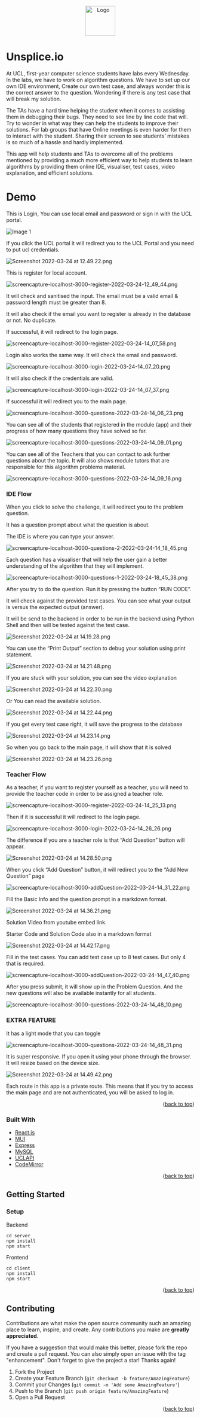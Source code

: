 <div id="top"></div>

<!-- PROJECT LOGO -->
<br />
<div >
<div align="center" >
  <a href="https://github.com/github_username/repo_name">
    <img src="./readme-img/logo.png" alt="Logo" width="80" height="80">
  </a>
  </div>

# Unsplice.io

<p>
    At UCL, first-year computer science students have labs every Wednesday. In the labs, we have to work on algorithm questions. We have to set up our own IDE environment, Create our own test case, and always wonder this is the correct answer to the question. Wondering if there is any test case that will break my solution.
</p>
<p>
    The TAs have a hard time helping the student when it comes to assisting them in debugging their bugs. They need to see line by line code that will. Try to wonder in what way they can help the students to improve their solutions. For lab groups that have Online meetings is even harder for them to interact with the student. Sharing their screen to see students’ mistakes is so much of a hassle and hardly implemented.
</p>
<p>
    This app will help students and TAs to overcome all of the problems mentioned by providing a much more efficient way to help students to learn algorithms by providing them online IDE, visualiser, test cases, video explanation, and efficient solutions.

</p>
<!-- ABOUT THE PROJECT -->

# Demo

This is Login, You can use local email and password or sign in with the UCL portal.

![Image 1](./readme-img/Image_1.png)

If you click the UCL portal it will redirect you to the UCL Portal and you need to put ucl credentials.

![Screenshot 2022-03-24 at 12.49.22.png](./readme-img/Image_2.png)

This is register for local account.

![screencapture-localhost-3000-register-2022-03-24-12_49_44.png](./readme-img/Image_3.png)

It will check and sanitised the input. The email must be a valid email & password length must be greater than 8.

It will also check if the email you want to register is already in the database or not. No duplicate.

If successful, it will redirect to the login page.

![screencapture-localhost-3000-register-2022-03-24-14_07_58.png](./readme-img/Image_4.png)

Login also works the same way. It will check the email and password.

![screencapture-localhost-3000-login-2022-03-24-14_07_20.png](./readme-img/Image_5.png)

It will also check if the credentials are valid.

![screencapture-localhost-3000-login-2022-03-24-14_07_37.png](./readme-img/Image_6.png)

If successful it will redirect you to the main page.

![screencapture-localhost-3000-questions-2022-03-24-14_06_23.png](./readme-img/Image_7.png)

You can see all of the students that registered in the module (app) and their progress of how many questions they have solved so far.

![screencapture-localhost-3000-questions-2022-03-24-14_09_01.png](./readme-img/Image_8.png)

You can see all of the Teachers that you can contact to ask further questions about the topic. It will also shows module tutors that are responsible for this algorithm problems material.

![screencapture-localhost-3000-questions-2022-03-24-14_09_16.png](./readme-img/Image_9.png)

### IDE Flow

When you click to solve the challenge, it will redirect you to the problem question.

It has a question prompt about what the question is about.

The IDE is where you can type your answer.

![screencapture-localhost-3000-questions-2-2022-03-24-14_18_45.png](./readme-img/Image_10.png)

Each question has a visualiser that will help the user gain a better understanding of the algorithm that they will implement.

![screencapture-localhost-3000-questions-1-2022-03-24-18_45_38.png](./readme-img/Image_11.png)

After you try to do the question. Run it by pressing the button “RUN CODE”.

It will check against the provided test cases. You can see what your output is versus the expected output (answer).

It will be send to the backend in order to be run in the backend using Python Shell and then will be tested against the test case.

![Screenshot 2022-03-24 at 14.19.28.png](./readme-img/Image_12.png)

You can use the “Print Output” section to debug your solution using print statement.

![Screenshot 2022-03-24 at 14.21.48.png](./readme-img/Image_13.png)

If you are stuck with your solution, you can see the video explanation

![Screenshot 2022-03-24 at 14.22.30.png](./readme-img/Image_14.png)

Or You can read the available solution.

![Screenshot 2022-03-24 at 14.22.44.png](./readme-img/Image_15.png)

If you get every test case right, it will save the progress to the database

![Screenshot 2022-03-24 at 14.23.14.png](./readme-img/Image_16.png)

So when you go back to the main page, it will show that it is solved

![Screenshot 2022-03-24 at 14.23.26.png](./readme-img/Image_17.png)

### Teacher Flow

As a teacher, if you want to register yourself as a teacher, you will need to provide the teacher code in order to be assigned a teacher role.

![screencapture-localhost-3000-register-2022-03-24-14_25_13.png](./readme-img/Image_18.png)

Then if it is successful it will redirect to the login page.

![screencapture-localhost-3000-login-2022-03-24-14_26_26.png](./readme-img/Image_19.png)

The difference if you are a teacher role is that “Add Question” button will appear.

![Screenshot 2022-03-24 at 14.28.50.png](./readme-img/Image_20.png)

When you click “Add Question” button, it will redirect you to the “Add New Question” page

![screencapture-localhost-3000-addQuestion-2022-03-24-14_31_22.png](./readme-img/Image_21.png)

Fill the Basic Info and the question prompt in a markdown format.

![Screenshot 2022-03-24 at 14.36.21.png](./readme-img/Image_22.png)

Solution Video from youtube embed link.

Starter Code and Solution Code also in a markdown format

![Screenshot 2022-03-24 at 14.42.17.png](./readme-img/Image_23.png)

Fill in the test cases. You can add test case up to 8 test cases. But only 4 that is required.

![screencapture-localhost-3000-addQuestion-2022-03-24-14_47_40.png](./readme-img/Image_24.png)

After you press submit, it will show up in the Problem Question. And the new questions will also be available instantly for all students.

![screencapture-localhost-3000-questions-2022-03-24-14_48_10.png](./readme-img/Image_25.png)

### EXTRA FEATURE

It has a light mode that you can toggle

![screencapture-localhost-3000-questions-2022-03-24-14_48_31.png](./readme-img/Image_26.png)

It is super responsive. If you open it using your phone through the browser. It will resize based on the device size.

![Screenshot 2022-03-24 at 14.49.42.png](./readme-img/Image_27.png)

Each route in this app is a private route. This means that if you try to access the main page and are not authenticated, you will be asked to log in.

<p align="right">(<a href="#top">back to top</a>)</p>

### Built With

-   [React.js](https://reactjs.org/)
-   [MUI](https://mui.com/)
-   [Express](https://expressjs.com/)
-   [MySQL](https://www.mysql.com/)
-   [UCLAPI](https://uclapi.com/)
-   [CodeMirror](https://codemirror.net/)

<p align="right">(<a href="#top">back to top</a>)</p>

<!-- GETTING STARTED -->

## Getting Started

### Setup

Backend

```
cd server
npm install
npm start
```

Frontend

```
cd client
npm install
npm start
```

<p align="right">(<a href="#top">back to top</a>)</p>

<!-- CONTRIBUTING -->

## Contributing

Contributions are what make the open source community such an amazing place to learn, inspire, and create. Any contributions you make are **greatly appreciated**.

If you have a suggestion that would make this better, please fork the repo and create a pull request. You can also simply open an issue with the tag "enhancement".
Don't forget to give the project a star! Thanks again!

1. Fork the Project
2. Create your Feature Branch (`git checkout -b feature/AmazingFeature`)
3. Commit your Changes (`git commit -m 'Add some AmazingFeature'`)
4. Push to the Branch (`git push origin feature/AmazingFeature`)
5. Open a Pull Request

<p align="right">(<a href="#top">back to top</a>)</p>
